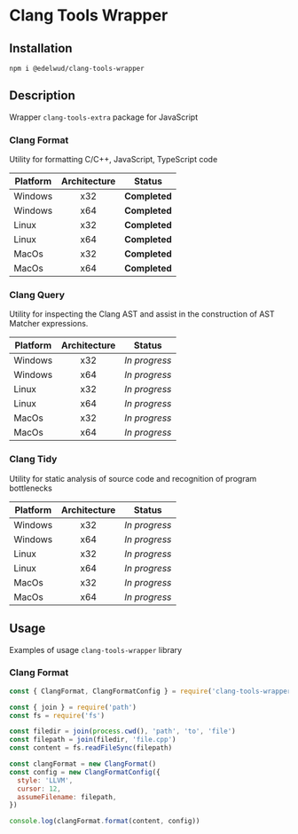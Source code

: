 # Clang Tools Wrapper

## Installation

`npm i @edelwud/clang-tools-wrapper`

## Description

Wrapper `clang-tools-extra` package for JavaScript

### Clang Format

Utility for formatting C/C++, JavaScript, TypeScript code

| Platform | Architecture | Status        |
| -------- | :----------: | ------------- |
| Windows  |     x32      | **Completed** |
| Windows  |     x64      | **Completed** |
| Linux    |     x32      | **Completed** |
| Linux    |     x64      | **Completed** |
| MacOs    |     x32      | **Completed** |
| MacOs    |     x64      | **Completed** |

### Clang Query

Utility for inspecting the Clang AST and assist in the construction of AST Matcher expressions.

| Platform | Architecture | Status        |
| -------- | :----------: | ------------- |
| Windows  |     x32      | _In progress_ |
| Windows  |     x64      | _In progress_ |
| Linux    |     x32      | _In progress_ |
| Linux    |     x64      | _In progress_ |
| MacOs    |     x32      | _In progress_ |
| MacOs    |     x64      | _In progress_ |

### Clang Tidy

Utility for static analysis of source code and recognition of program bottlenecks

| Platform | Architecture | Status        |
| -------- | :----------: | ------------- |
| Windows  |     x32      | _In progress_ |
| Windows  |     x64      | _In progress_ |
| Linux    |     x32      | _In progress_ |
| Linux    |     x64      | _In progress_ |
| MacOs    |     x32      | _In progress_ |
| MacOs    |     x64      | _In progress_ |

## Usage

Examples of usage `clang-tools-wrapper` library

### Clang Format

```javascript
const { ClangFormat, ClangFormatConfig } = require('clang-tools-wrapper')

const { join } = require('path')
const fs = require('fs')

const filedir = join(process.cwd(), 'path', 'to', 'file')
const filepath = join(filedir, 'file.cpp')
const content = fs.readFileSync(filepath)

const clangFormat = new ClangFormat()
const config = new ClangFormatConfig({
  style: 'LLVM',
  cursor: 12,
  assumeFilename: filepath,
})

console.log(clangFormat.format(content, config))
```
